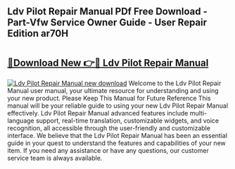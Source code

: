 ## Ldv Pilot Repair Manual PDf Free Download - Part-Vfw Service Owner Guide - User Repair Edition ar70H

# <h2><a href="http://bc53003.oget.top/?id=Ldv+Pilot+Repair+Manual">🔗Download New 👉🔴 Ldv Pilot Repair Manual</a></h2>

[![Ldv Pilot Repair Manual new download](https://i.imgur.com/5g1atiW.png)](http://bc53003.oget.top/?id=Ldv+Pilot+Repair+Manual)
Welcome to the Ldv Pilot Repair Manual user manual, your ultimate resource for understanding and using your new product. Please Keep This Manual for Future Reference This manual will be your reliable guide to using your new Ldv Pilot Repair Manual effectively. Ldv Pilot Repair Manual advanced features include multi-language support, real-time translation, customizable widgets, and voice recognition, all accessible through the user-friendly and customizable interface. We believe that the Ldv Pilot Repair Manual has been an essential guide in your quest to understand the features and capabilities of your new item. If you need any assistance or have any questions, our customer service team is always available.
